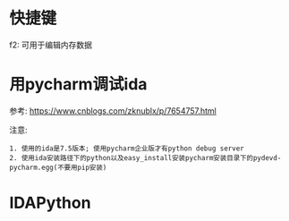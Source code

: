 # 快捷键
f2: 可用于编辑内存数据

# 用pycharm调试ida
参考: https://www.cnblogs.com/zknublx/p/7654757.html

注意:
    
    1. 使用的ida是7.5版本; 使用pycharm企业版才有python debug server
    2. 使用ida安装路径下的python以及easy_install安装pycharm安装目录下的pydevd-pycharm.egg(不要用pip安装)

# IDAPython
```py

```
